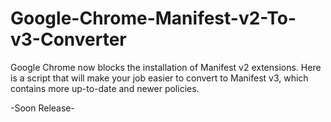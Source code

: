 # Google-Chrome-Manifest-v2-To-v3-Converter
Google Chrome now blocks the installation of Manifest v2 extensions. Here is a script that will make your job easier to convert to Manifest v3, which contains more up-to-date and newer policies.


-Soon Release-
